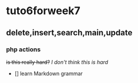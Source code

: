 # tuto6forweek7
## delete,insert,search,main,update 
### php actions
~~is this really hard?~~
*I don't think this is hard*
- [] learn Markdown grammar
